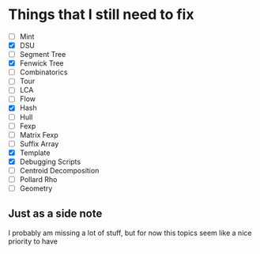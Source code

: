 # Things that I still need to fix

- [ ] Mint
- [X] DSU
- [ ] Segment Tree
- [X] Fenwick Tree
- [ ] Combinatorics
- [ ] Tour
- [ ] LCA
- [ ] Flow
- [X] Hash
- [ ] Hull
- [ ] Fexp
- [ ] Matrix Fexp
- [ ] Suffix Array
- [X] Template
- [X] Debugging Scripts
- [ ] Centroid Decomposition
- [ ] Pollard Rho
- [ ] Geometry

## Just as a side note
I probably am missing a lot of stuff, but for now this topics seem like a nice priority to have